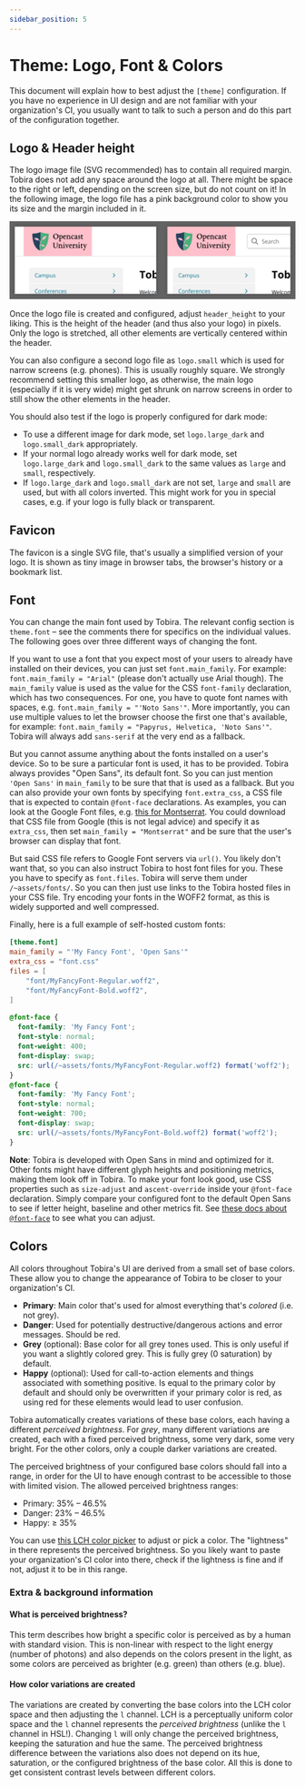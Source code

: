 ```yaml
---
sidebar_position: 5
---
```


# Theme: Logo, Font & Colors

This document will explain how to best adjust the `[theme]` configuration.
If you have no experience in UI design and are not familiar with your organization's CI, you usually want to talk to such a person and do this part of the configuration together.


## Logo & Header height

The logo image file (SVG recommended) has to contain all required margin.
Tobira does not add any space around the logo at all.
There might be space to the right or left, depending on the screen size, but do not count on it!
In the following image, the logo file has a pink background color to show you its size and the margin included in it.

![](../img/logo-margin.png)

Once the logo file is created and configured, adjust `header_height` to your liking.
This is the height of the header (and thus also your logo) in pixels.
Only the logo is stretched, all other elements are vertically centered within the header.

You can also configure a second logo file as `logo.small` which is used for narrow screens (e.g. phones).
This is usually roughly square.
We strongly recommend setting this smaller logo, as otherwise, the main logo (especially if it is very wide) might get shrunk on narrow screens in order to still show the other elements in the header.

You should also test if the logo is  properly configured for dark mode:
- To use a different image for dark mode, set `logo.large_dark` and `logo.small_dark` appropriately.
- If your normal logo already works well for dark mode, set `logo.large_dark` and `logo.small_dark` to the same values as `large` and `small`, respectively.
- If `logo.large_dark` and `logo.small_dark` are not set, `large` and `small` are used, but with all colors inverted. This might work for you in special cases, e.g. if your logo is fully black or transparent.


## Favicon

The favicon is a single SVG file, that's usually a simplified version of your logo.
It is shown as tiny image in browser tabs, the browser's history or a bookmark list.

## Font

You can change the main font used by Tobira.
The relevant config section is `theme.font` – see the comments there for specifics on the individual values.
The following goes over three different ways of changing the font.

If you want to use a font that you expect most of your users to already have installed on their devices, you can just set `font.main_family`.
For example: `font.main_family = "Arial"` (please don't actually use Arial though).
The `main_family` value is used as the value for the CSS `font-family` declaration, which has two consequences.
For one, you have to quote font names with spaces, e.g. `font.main_family = "'Noto Sans'"`.
More importantly, you can use multiple values to let the browser choose the first one that's available, for example:
`font.main_family = "Papyrus, Helvetica, 'Noto Sans'"`.
Tobira will always add `sans-serif` at the very end as a fallback.

But you cannot assume anything about the fonts installed on a user's device.
So to be sure a particular font is used, it has to be provided.
Tobira always provides "Open Sans", its default font. So you can just mention `'Open Sans'` in `main_family` to be sure that that is used as a fallback.
But you can also provide your own fonts by specifying `font.extra_css`, a CSS file that is expected to contain `@font-face` declarations.
As examples, you can look at the Google Font files, e.g. [this for Montserrat](https://fonts.googleapis.com/css2?family=Montserrat:wght@100..900&display=swap).
You could download that CSS file from Google (this is not legal advice) and specify it as `extra_css`, then set `main_family = "Montserrat"` and be sure that the user's browser can display that font.

But said CSS file refers to Google Font servers via `url()`.
You likely don't want that, so you can also instruct Tobira to host font files for you.
These you have to specify as `font.files`.
Tobira will serve them under `/~assets/fonts/`.
So you can then just use links to the Tobira hosted files in your CSS file.
Try encoding your fonts in the WOFF2 format, as this is widely supported and well compressed.

Finally, here is a full example of self-hosted custom fonts:

```toml title=config.toml
[theme.font]
main_family = "'My Fancy Font', 'Open Sans'"
extra_css = "font.css"
files = [
    "font/MyFancyFont-Regular.woff2",
    "font/MyFancyFont-Bold.woff2",
]
```

```css title=font.css
@font-face {
  font-family: 'My Fancy Font';
  font-style: normal;
  font-weight: 400;
  font-display: swap;
  src: url(/~assets/fonts/MyFancyFont-Regular.woff2) format('woff2');
}
@font-face {
  font-family: 'My Fancy Font';
  font-style: normal;
  font-weight: 700;
  font-display: swap;
  src: url(/~assets/fonts/MyFancyFont-Bold.woff2) format('woff2');
}
```

**Note**:
Tobira is developed with Open Sans in mind and optimized for it.
Other fonts might have different glyph heights and positioning metrics, making them look off in Tobira.
To make your font look good, use CSS properties such as `size-adjust` and `ascent-override` inside your `@font-face` declaration.
Simply compare your configured font to the default Open Sans to see if letter height, baseline and other metrics fit.
See [these docs about `@font-face`](https://developer.mozilla.org/en-US/docs/Web/CSS/@font-face) to see what you can adjust.


## Colors

All colors throughout Tobira's UI are derived from a small set of base colors.
These allow you to change the appearance of Tobira to be closer to your organization's CI.

- **Primary**: Main color that's used for almost everything that's *colored* (i.e. not grey).
- **Danger**: Used for potentially destructive/dangerous actions and error messages. Should be red.
- **Grey** (optional): Base color for all grey tones used. This is only useful if you want a slightly colored grey. This is fully grey (0 saturation) by default.
- **Happy** (optional): Used for call-to-action elements and things associated with something positive. Is equal to the primary color by default and should only be overwritten if your primary color is red, as using red for these elements would lead to user confusion.

Tobira automatically creates variations of these base colors, each having a different *perceived brightness*.
For *grey*, many different variations are created, each with a fixed perceived brightness, some very dark, some very bright.
For the other colors, only a couple darker variations are created.

The perceived brightness of your configured base colors should fall into a range, in order for the UI to have enough contrast to be accessible to those with limited vision.
The allowed perceived brightness ranges:
- Primary: 35% – 46.5%
- Danger: 23% – 46.5%
- Happy: ≥ 35%

You can use [this LCH color picker](https://lch.oklch.com/) to adjust or pick a color.
The "lightness" in there represents the perceived brightness.
So you likely want to paste your organization's CI color into there, check if the lightness is fine and if not, adjust it to be in this range.



### Extra & background information

#### What is perceived brightness?

This term describes how bright a specific color is perceived as by a human with standard vision.
This is non-linear with respect to the light energy (number of photons) and also depends on the colors present in the light, as some colors are perceived as brighter (e.g. green) than others (e.g. blue).

#### How color variations are created

The variations are created by converting the base colors into the LCH color space and then adjusting the `l` channel.
LCH is a perceptually uniform color space and the `l` channel represents the *perceived brightness* (unlike the `l` channel in HSL!).
Changing `l` will only change the perceived brightness, keeping the saturation and hue the same.
The perceived brightness difference between the variations also does not depend on its hue, saturation, or the configured brightness of the base color.
All this is done to get consistent contrast levels between different colors.

